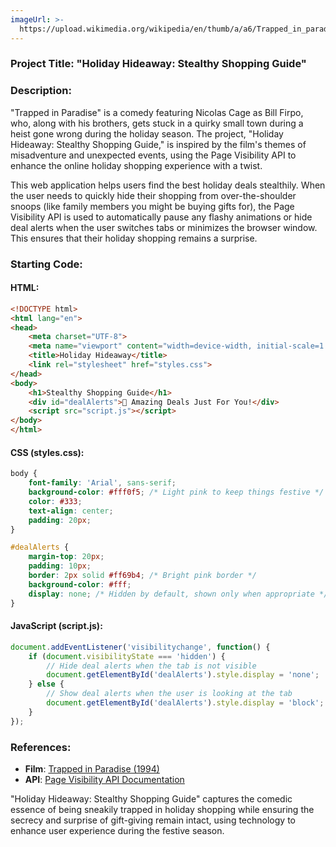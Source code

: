 ```yaml
---
imageUrl: >-
  https://upload.wikimedia.org/wikipedia/en/thumb/a/a6/Trapped_in_paradise_poster.jpg/220px-Trapped_in_paradise_poster.jpg
---
```

### Project Title: **"Holiday Hideaway: Stealthy Shopping Guide"**

### Description:
"Trapped in Paradise" is a comedy featuring Nicolas Cage as Bill Firpo, who, along with his brothers, gets stuck in a quirky small town during a heist gone wrong during the holiday season. The project, "Holiday Hideaway: Stealthy Shopping Guide," is inspired by the film's themes of misadventure and unexpected events, using the Page Visibility API to enhance the online holiday shopping experience with a twist.

This web application helps users find the best holiday deals stealthily. When the user needs to quickly hide their shopping from over-the-shoulder snoops (like family members you might be buying gifts for), the Page Visibility API is used to automatically pause any flashy animations or hide deal alerts when the user switches tabs or minimizes the browser window. This ensures that their holiday shopping remains a surprise.

### Starting Code:

#### HTML:
```html
<!DOCTYPE html>
<html lang="en">
<head>
    <meta charset="UTF-8">
    <meta name="viewport" content="width=device-width, initial-scale=1.0">
    <title>Holiday Hideaway</title>
    <link rel="stylesheet" href="styles.css">
</head>
<body>
    <h1>Stealthy Shopping Guide</h1>
    <div id="dealAlerts">🎁 Amazing Deals Just For You!</div>
    <script src="script.js"></script>
</body>
</html>
```

#### CSS (styles.css):
```css
body {
    font-family: 'Arial', sans-serif;
    background-color: #fff0f5; /* Light pink to keep things festive */
    color: #333;
    text-align: center;
    padding: 20px;
}

#dealAlerts {
    margin-top: 20px;
    padding: 10px;
    border: 2px solid #ff69b4; /* Bright pink border */
    background-color: #fff;
    display: none; /* Hidden by default, shown only when appropriate */
}
```

#### JavaScript (script.js):
```javascript
document.addEventListener('visibilitychange', function() {
    if (document.visibilityState === 'hidden') {
        // Hide deal alerts when the tab is not visible
        document.getElementById('dealAlerts').style.display = 'none';
    } else {
        // Show deal alerts when the user is looking at the tab
        document.getElementById('dealAlerts').style.display = 'block';
    }
});
```

### References:
- **Film**: [Trapped in Paradise (1994)](https://en.wikipedia.org/wiki/Trapped_in_Paradise)
- **API**: [Page Visibility API Documentation](https://developer.mozilla.org/en-US/docs/Web/API/Page_Visibility_API)

"Holiday Hideaway: Stealthy Shopping Guide" captures the comedic essence of being sneakily trapped in holiday shopping while ensuring the secrecy and surprise of gift-giving remain intact, using technology to enhance user experience during the festive season.
